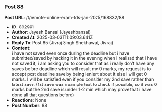 ### Post 88
**Post URL**: /t/remote-online-exam-tds-jan-2025/168832/88
- **ID**: 602991
- **Author**: Jayesh Bansal (Jayeshbansal)
- **Created At**: 2025-03-03T11:09:03.641Z
- **Reply To**: Post 85 (Jivraj Singh Shekhawat, Jivraj)
- **Content**:  
  i have not saved even once during the deadline but i have submitted/saved by hacking it in the evening when i realised that i have not saved it, i am asking you to consider that as i really don’t have any saves before deadline which will result me 0 marks, my request is to accept post deadline save by being lenient about it else i will get 0 marks. I will be satisfied even if you consider my 2nd save rather than latest save. (1st save was a sample test to check if possible, so it was 0 marks but the 2nd save is under 1-2 min which may prove that i have done all that questions before)
- **Reactions**: None
- **Post Number**: 88

